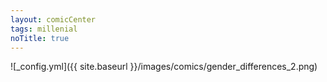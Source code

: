 ```yaml
---
layout: comicCenter
tags: millenial
noTitle: true
---
```


![_config.yml]({{ site.baseurl }}/images/comics/gender_differences_2.png)
